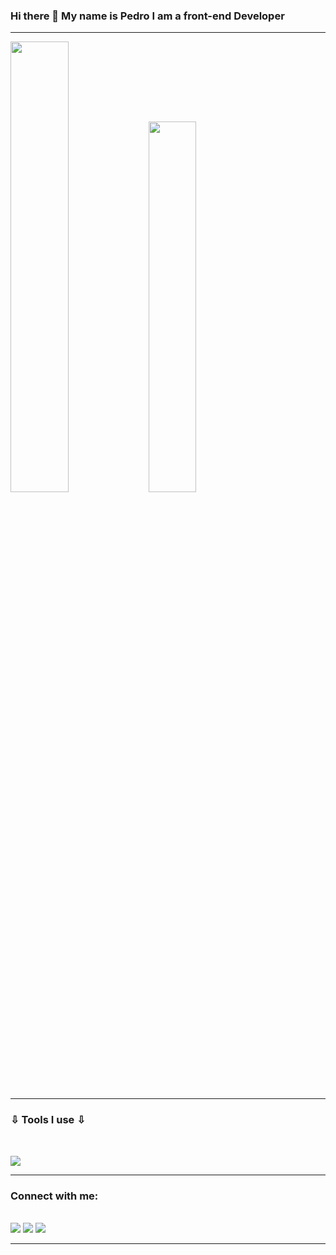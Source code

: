 ### Hi there 👋 My name is Pedro I am a front-end Developer

--------------------



<a href="https://github.com/Pedro-maciel-pinheiro"></a>
<img width="43%"  src="https://github-readme-stats.vercel.app/api?username=Pedro-maciel-pinheiro&show_icons=true&theme=react&hide_border=true&bg_color=0D1117" alt="">
<img width="39%"  src="https://github-readme-stats.vercel.app/api/top-langs/?username=Pedro-maciel-pinheiro&layout=compact&theme=react&hide_border=true&bg_color=0D1117" alt="">

--------------------


 ### ⇩  Tools I use   ⇩ </p>


<div style="display: inline_block"><br>

   <p align="start">
  <a href="https://skillicons.dev">
    <img  src="https://skillicons.dev/icons?i=git,github,javascript,typescript,react,nextjs,html,css,tailwind" />
  </a>
</p>
  
  
  
</div>

--------------------

### Connect with me:

<div><br>
<a href="https://www.linkedin.com/in/jpmp1998/" target="_blank"><img src="https://img.shields.io/badge/-LinkedIn-%230077B5?style=for-the-badge&logo=linkedin&logoColor=white" target="_blank"></a> 
<a href = "mailto:shionlk98@gmail.com"><img src="https://img.shields.io/badge/-Gmail-%23333?style=for-the-badge&logo=gmail&logoColor=white" target="_blank"></a>
<a href="https://discord.gg/BkT2fn3RTS" target="_blank"><img src="https://img.shields.io/badge/Discord-7289DA?style=for-the-badge&logo=discord&logoColor=white" target="_blank"></a> 
</div>

--------------------

